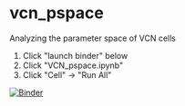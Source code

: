 # vcn_pspace

Analyzing  the parameter space of VCN cells


1. Click "launch binder" below
2. Click "VCN_pspace.ipynb" 
3. Click "Cell" -> "Run All" 

[![Binder](http://mybinder.org/badge.svg)](http://mybinder.org:/repo/npvoid/vcn_pspace)

